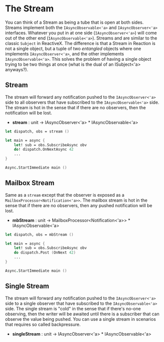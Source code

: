 # The Stream

You can think of a Stream as being a tube that is open at both sides. Streams implement both the `IAsyncObservable<'a>` and `IAsyncObserver<'a>` interfaces. Whatever you put in at one side (`IAsyncObserver<'a>`) will come out of the other end (`IAsyncObservable<'a>`).
Streams and are similar to the classic `Subject` in ReactiveX. The difference is that a Stream in Reaction is not a single object, but a tuple of two *entangled* objects where one implements `IAsyncObserver<'a>`, and the other implements `IAsyncObservable<'a>`. This solves the problem of having a single object trying to be two things at once (what is the dual of an ISubject<'a> anyways?).

## Stream

The stream will forward any notification pushed to the `IAsyncObserver<'a>` side to all observers that have subscribed to the `IAsyncObservable<'a>` side. The stream is hot in the sense that if there are no observers, then the notification will be lost.

- **stream** : unit -> IAsyncObserver<'a> * IAsyncObservable<'a>

```fs
let dispatch, obs = stream ()

let main = async {
    let! sub = obs.SubscribeAsync obv
    do! dispatch.OnNextAsync 42
    ...
}

Async.StartImmediate main ()
```

## Mailbox Stream

Same as a `stream` except that the observer is exposed as a `MailboxProcessor<Notification<'a>>`. The mailbox stream is hot in the sense that if there are no observers, then any pushed notification will be lost.

- **mbStream** : unit -> MailboxProcessor<Notification<'a>> * IAsyncObservable<'a>

```fs
let dispatch, obs = mbStream ()

let main = async {
    let! sub = obs.SubscribeAsync obv
    do dispatch.Post (OnNext 42)
    ...
}

Async.StartImmediate main ()
```

## Single Stream

The stream will forward any notification pushed to the `IAsyncObserver<'a>` side to a single observer that have subscribed to the `IAsyncObservable<'a>` side. The single stream is "cold" in the sense that if there's no-one observing, then the writer will be awaited until there is a subscriber that can observe the value being pushed. You can use a single stream in scenarios that requires so called backpressure.

- **singleStream** : unit -> IAsyncObserver<'a> * IAsyncObservable<'a>
